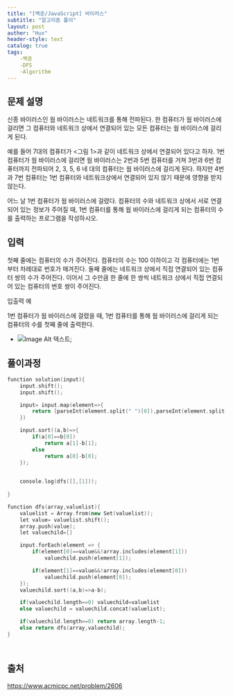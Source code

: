 ```yaml
---
title: "[백준/JavaScript] 바이러스"
subtitle: "알고리즘 풀이"
layout: post
auther: "Hux"
header-style: text
catalog: true
tags:
    -백준
    -DFS
    -Algorithm
---
```



문제 설명
-------
신종 바이러스인 웜 바이러스는 네트워크를 통해 전파된다. 한 컴퓨터가 웜 바이러스에 걸리면 그 컴퓨터와 네트워크 상에서 연결되어 있는 모든 컴퓨터는 웜 바이러스에 걸리게 된다.

예를 들어 7대의 컴퓨터가 <그림 1>과 같이 네트워크 상에서 연결되어 있다고 하자. 1번 컴퓨터가 웜 바이러스에 걸리면 웜 바이러스는 2번과 5번 컴퓨터를 거쳐 3번과 6번 컴퓨터까지 전파되어 2, 3, 5, 6 네 대의 컴퓨터는 웜 바이러스에 걸리게 된다. 하지만 4번과 7번 컴퓨터는 1번 컴퓨터와 네트워크상에서 연결되어 있지 않기 때문에 영향을 받지 않는다.

어느 날 1번 컴퓨터가 웜 바이러스에 걸렸다. 컴퓨터의 수와 네트워크 상에서 서로 연결되어 있는 정보가 주어질 때, 1번 컴퓨터를 통해 웜 바이러스에 걸리게 되는 컴퓨터의 수를 출력하는 프로그램을 작성하시오.

입력
-------
첫째 줄에는 컴퓨터의 수가 주어진다. 컴퓨터의 수는 100 이하이고 각 컴퓨터에는 1번 부터 차례대로 번호가 매겨진다. 둘째 줄에는 네트워크 상에서 직접 연결되어 있는 컴퓨터 쌍의 수가 주어진다. 이어서 그 수만큼 한 줄에 한 쌍씩 네트워크 상에서 직접 연결되어 있는 컴퓨터의 번호 쌍이 주어진다.

입출력 예

1번 컴퓨터가 웜 바이러스에 걸렸을 때, 1번 컴퓨터를 통해 웜 바이러스에 걸리게 되는 컴퓨터의 수를 첫째 줄에 출력한다.

- ![Image Alt 텍스트]({{site.url}}/img/algorithm/baekjoon_2606_img.png);

풀이과정
-------

```cpp
function solution(input){
    input.shift();
    input.shift();

    input= input.map(element=>{
        return [parseInt(element.split(" ")[0]),parseInt(element.split(" ")[1])];
    })

    input.sort((a,b)=>{
        if(a[0]==b[0])
            return a[1]-b[1];
        else
            return a[0]-b[0];
    });

    
    console.log(dfs([],[1]));
    
}

function dfs(array,valuelist){
    valuelist = Array.from(new Set(valuelist));  
    let value= valuelist.shift();
    array.push(value);
    let valuechild=[]

    input.forEach(element => {
        if(element[0]==value&&!array.includes(element[1]))
            valuechild.push(element[1]);

        if(element[1]==value&&!array.includes(element[0]))
            valuechild.push(element[0]);
    });
    valuechild.sort((a,b)=>a-b);

    if(valuechild.length==0) valuechild=valuelist
    else valuechild = valuechild.concat(valuelist);

    if(valuechild.length==0) return array.length-1;
    else return dfs(array,valuechild);
}
```
\
출처
---
https://www.acmicpc.net/problem/2606